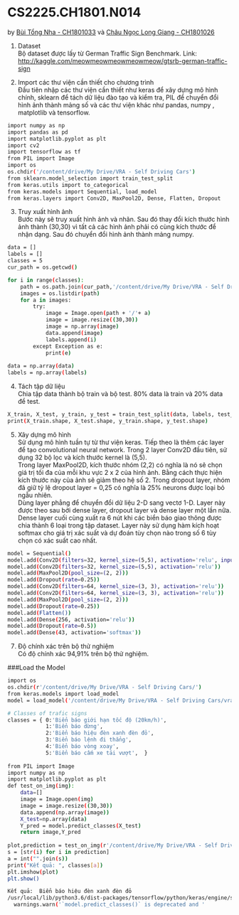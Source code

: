 # CS2225.CH1801.N014

by [Bùi Tổng Nha - CH1801033](https://github.com/nhabt-uit/CS2225.CH1801.N014/tree/NhaBT) và [Châu Ngọc Long Giang - CH1801026](https://github.com/nhabt-uit/CS2225.CH1801.N014/tree/Giangcnl)


1. Dataset<br>
Bộ dataset được lấy từ German Traffic Sign Benchmark. Link: http://kaggle.com/meowmeowmeowmeowmeow/gtsrb-german-traffic-sign<br>

2. Import các thư viện cần thiết cho chương trình<br>
Đầu tiên nhập các thư viện cần thiết như keras để xây dựng mô hình chính, sklearn để tách dữ liệu đào tạo và kiểm tra, PIL để chuyển đổi hình ảnh thành mảng số và các thư viện khác như pandas, numpy , matplotlib và tensorflow.
```sh
import numpy as np 
import pandas as pd 
import matplotlib.pyplot as plt
import cv2
import tensorflow as tf
from PIL import Image
import os
os.chdir('/content/drive/My Drive/VRA - Self Driving Cars')
from sklearn.model_selection import train_test_split
from keras.utils import to_categorical
from keras.models import Sequential, load_model
from keras.layers import Conv2D, MaxPool2D, Dense, Flatten, Dropout
```

3. Truy xuất hình ảnh<br>
Bước này sẽ truy xuất hình ảnh và nhãn. Sau đó thay đổi kích thước hình ảnh thành (30,30) vì tất cả các hình ảnh phải có cùng kích thước để nhận dạng. Sau đó chuyển đổi hình ảnh thành mảng numpy.<br>

```sh
data = []
labels = []
classes = 5
cur_path = os.getcwd()

for i in range(classes):
    path = os.path.join(cur_path,'/content/drive/My Drive/VRA - Self Driving Cars/vra/train',str(i))
    images = os.listdir(path)
    for a in images:
        try:
            image = Image.open(path + '/'+ a)
            image = image.resize((30,30))
            image = np.array(image)
            data.append(image)
            labels.append(i)
        except Exception as e:
            print(e)
            
data = np.array(data)
labels = np.array(labels)
```

4. Tách tập dữ liệu<br>
Chia tập data thành bộ train và bộ test. 80% data là train và 20% data để test.<br>

```sh
X_train, X_test, y_train, y_test = train_test_split(data, labels, test_size=0.2, random_state=0)
print(X_train.shape, X_test.shape, y_train.shape, y_test.shape)
```

5. Xây dựng mô hình<br>
Sử dụng mô hình tuần tự từ thư viện keras. Tiếp theo là thêm các layer để tạo convolutional neural network. Trong 2 layer Conv2D đầu tiên, sử dụng 32 bộ lọc và kích thước kernel là (5,5).<br> Trong layer MaxPool2D, kích thước nhóm (2,2) có nghĩa là nó sẽ chọn giá trị tối đa của mỗi khu vực 2 x 2 của hình ảnh. Bằng cách thực hiện kích thước này của ảnh sẽ giảm theo hệ số 2. Trong dropout layer, nhóm đã giữ tỷ lệ dropout layer = 0,25 có nghĩa là 25% neurons được loại bỏ ngẫu nhiên.<br> Dùng layer phẳng để chuyển đổi dữ liệu 2-D sang vectơ 1-D. Layer này được theo sau bởi dense layer, dropout layer và dense layer một lần nữa. Dense layer cuối cùng xuất ra 6 nút khi các biển báo giao thông được chia thành 6 loại trong tập dataset. Layer này sử dụng hàm kích hoạt softmax cho giá trị xác suất và dự đoán tùy chọn nào trong số 6 tùy chọn có xác suất cao nhất.<br>

```sh
model = Sequential()
model.add(Conv2D(filters=32, kernel_size=(5,5), activation='relu', input_shape=X_train.shape[1:]))
model.add(Conv2D(filters=32, kernel_size=(5,5), activation='relu'))
model.add(MaxPool2D(pool_size=(2, 2)))
model.add(Dropout(rate=0.25))
model.add(Conv2D(filters=64, kernel_size=(3, 3), activation='relu'))
model.add(Conv2D(filters=64, kernel_size=(3, 3), activation='relu'))
model.add(MaxPool2D(pool_size=(2, 2)))
model.add(Dropout(rate=0.25))
model.add(Flatten())
model.add(Dense(256, activation='relu'))
model.add(Dropout(rate=0.5))
model.add(Dense(43, activation='softmax'))
```

7. Độ chính xác trên bộ thử nghiệm<br>
Có độ chính xác 94,91% trên bộ thử nghiệm.

###Load the Model
```sh
import os
os.chdir(r'/content/drive/My Drive/VRA - Self Driving Cars/')
from keras.models import load_model
model = load_model('/content/drive/My Drive/VRA - Self Driving Cars/vra/NhaModelVRA.h5')

# Classes of trafic signs
classes = { 0:'Biển báo giới hạn tốc độ (20km/h)',
            1:'Biển báo dừng', 
            2:'Biển báo hiệu đèn xanh đèn đỏ', 
            3:'Biển báo lệnh đi thẳng', 
            4:'Biển báo vòng xoay', 
            5:'Biển báo cấm xe tải vượt',  }
            
from PIL import Image
import numpy as np
import matplotlib.pyplot as plt
def test_on_img(img):
    data=[]
    image = Image.open(img)
    image = image.resize((30,30))
    data.append(np.array(image))
    X_test=np.array(data)
    Y_pred = model.predict_classes(X_test)
    return image,Y_pred
    
plot,prediction = test_on_img(r'/content/drive/My Drive/VRA - Self Driving Cars/vra/test/01695.png')
s = [str(i) for i in prediction] 
a = int("".join(s)) 
print("Kết quả: ", classes[a])
plt.imshow(plot)
plt.show()

Kết quả:  Biển báo hiệu đèn xanh đèn đỏ
/usr/local/lib/python3.6/dist-packages/tensorflow/python/keras/engine/sequential.py:450: UserWarning: `model.predict_classes()` is deprecated and will be removed after 2021-01-01. Please use instead:* `np.argmax(model.predict(x), axis=-1)`,   if your model does multi-class classification   (e.g. if it uses a `softmax` last-layer activation).* `(model.predict(x) > 0.5).astype("int32")`,   if your model does binary classification   (e.g. if it uses a `sigmoid` last-layer activation).
  warnings.warn('`model.predict_classes()` is deprecated and '

```
